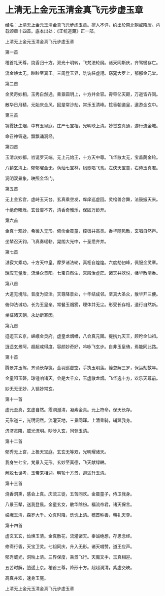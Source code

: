 # 上清无上金元玉清金真飞元步虚玉章

经名：上清无上金元玉清金真飞元步虚玉章。撰人不详，约出於南北朝或隋唐。内载颂章十四首。底本出处：《正统道藏》正一部。

上清无上金元玉清金真飞元步虚玉章

第一首

稽首礼天尊，烧香归十方。双光十明转，飞梵法轮纲。诸天同斯庆，齐驾辔存亡。

流金焕太无，眇眇至真王。三周登玉界，诜诜任虚翔。窈窕大罗上，郁郁金元堂。

第二首

金灵奇妙相，玉秀自然通。乘景圆明上，十方并金容。霄霄亿天巅，万道皆齐同。

散华日月精，元始庆金风。回是常沙劫，常乐玉清峰。捻香朝道皇，遨游金玄中。

第三首

锦霞抚生烟，中有玉皇庭。庄严七宝相，光明映上清。妙觉玄真通，游行流金城。

命召神霄送，飘飘诵洞经。

第四首

玉清众妙都，岧诞罗天端。无上元始王，十方天中尊。飞华散太无，宝盖荫金轮。

八镇玄清上，郁郁曜金无。蒨灿七宝林，凤歌唱飞鸾。左侠天宝童，右侍玉真君。

洞明双景象，映照金华门。

第五首

无上金玄宫，虚峙玉天台。玄真乘空发，庠庠巡虚回。灵桧兽合舞，法鼓振天来。

十绝奇曜烁，玄音靡不齐，清香奇雅乐，保固万龄开。

第六首

金真十观妙，希微入无形。俯命金晨童，控辔并高灵。香华随风散，玄唱自然声。

坐辇召天钧，飞真奏瑶軿。晃朗大光中，十圣悉齐并。

第七首

湛寂大乘功，十方天中皇。摩罗诸法轮，真相自煌煌。六度劫仞峰，佩服金灵章。

瑞应无量发，流焕众景阳。七宝自然生，宫殿治虚茫。诸天并欢悦，幡华散清香。

第八首

大道无境际，普度为梁津。天尊降景处，十华结成邻。至真大圣众，散华开三便。

俯仰法诫功，长为玉皇亲。常餐玉烟雾，理体并无尘。形受长存相，道行自然新。

坐征诸天朝，永劫断寒因。

第九首

迢迢玉玄京，嵯峨金灵府。虚皇龙烟幡，八会真元固。提携九天王，顾盻金仙祖。

逍遥玄景阿，超超咸得度。容颜妙奇好，吟咏飞玄步。自非玉皇俦，焉能同此路。

第十首

腾景并玉驾，齐诵长存笺。金羽巡虚空，手执玉明莲。鲦忽解三罗，保运劫数年。

金童叩玉磬，琼锺响诸天。会是大千众，玉虚散龙烟。飞华逸十方，欢乐天尊前。

妙无无无妙，入镜妙常玄。

第十一首

虚元至真，玄虚自然。霐洞澄清，凝素金真。元上符命，保天长存。

元形道三，光明洞然。流灌天地，三景同晖。上清乘骑，辅翼我身。

济济灵降，威光流明。眇眇入玄，同登玉清。

第十二首

郁秀无上宫，上极天宝庭。玄玄无等双，光明耀诸天。

我身生七宝，梵景入无形。玄妙至真德，飞天献绿軿。

解脱七世考，玉帝来相迎。明轮十方景，逍遥升玉清。

第十三首

烧香洞熏，感会上真。庆流三徒，五苦同欢。金晨童子，侍卫我身。

八景玉辇，送我登晨。金童玄女，散华除纷。福流帝君，诸天保言。

嵯峨玉清，森罗大千。众真时降，诜诜上清。稽首称善，朝礼天尊。

第十四首

虚玄玄玄，灿焕玉清。金真散花，流灌诸天。奉诚绝想，存思念经。

修斋行香，天宝卫灵。七祖同庆，升入无形。诸天唱赞，道王应声。

郁秀威光，洞映上清。三界保度，乘景飞行。天魔叉手，玉真相迎。

五苦时解，逍遥上京。稽首三尊，降形十方。超超洞清，紫虚交映。

高真并欢，速身玉庭。

上清无上金元玉清金真飞元步虚玉章
